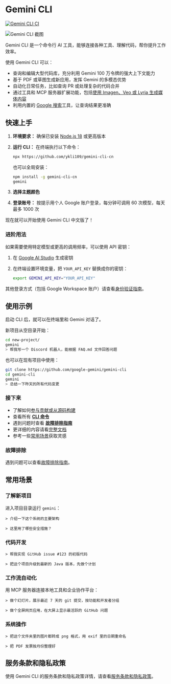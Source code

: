 # Gemini CLI

[![Gemini CLI CI](https://github.com/google-gemini/gemini-cli/actions/workflows/ci.yml/badge.svg)](https://github.com/google-gemini/gemini-cli/actions/workflows/ci.yml)

![Gemini CLI 截图](./docs/assets/gemini-screenshot.png)

Gemini CLI 是一个命令行 AI 工具，能够连接各种工具、理解代码，帮你提升工作效率。

使用 Gemini CLI 可以：

- 查询和编辑大型代码库，充分利用 Gemini 100 万令牌的强大上下文能力
- 基于 PDF 或草图生成新应用，发挥 Gemini 的多模态优势
- 自动化日常任务，比如查询 PR 或处理复杂的代码合并
- 通过工具和 MCP 服务器扩展功能，包括[使用 Imagen、Veo 或 Lyria 生成媒体内容](https://github.com/GoogleCloudPlatform/vertex-ai-creative-studio/tree/main/experiments/mcp-genmedia)
- 利用内置的 [Google 搜索](https://ai.google.dev/gemini-api/docs/grounding)工具，让查询结果更准确

## 快速上手

1. **环境要求：** 确保已安装 [Node.js 18](https://nodejs.org/en/download) 或更高版本
2. **运行 CLI：** 在终端执行以下命令：

   ```bash
   npx https://github.com/ykli109/gemini-cli-cn
   ```

   也可以全局安装：

   ```bash
   npm install -g gemini-cli-cn
   gemini
   ```

3. **选择主题颜色**
4. **登录账号：** 按提示用个人 Google 账户登录，每分钟可调用 60 次模型，每天最多 1000 次

现在就可以开始使用 Gemini CLI 中文版了！

### 进阶用法

如果需要使用特定模型或更高的调用频率，可以使用 API 密钥：

1. 在 [Google AI Studio](https://aistudio.google.com/apikey) 生成密钥
2. 在终端设置环境变量，把 `YOUR_API_KEY` 替换成你的密钥：

   ```bash
   export GEMINI_API_KEY="YOUR_API_KEY"
   ```

其他登录方式（包括 Google Workspace 账户）请查看[身份验证指南](./docs/cli/authentication.md)。

## 使用示例

启动 CLI 后，就可以在终端里和 Gemini 对话了。

新项目从空目录开始：

```sh
cd new-project/
gemini
> 帮我写一个 Discord 机器人，能根据 FAQ.md 文件回答问题
```

也可以在现有项目中使用：

```sh
git clone https://github.com/google-gemini/gemini-cli
cd gemini-cli
gemini
> 总结一下昨天的所有代码变更
```

### 接下来

- 了解如何[参与贡献或从源码构建](./CONTRIBUTING.md)
- 查看所有 **[CLI 命令](./docs/cli/commands.md)**
- 遇到问题时查看 **[故障排除指南](./docs/troubleshooting.md)**
- 更详细的内容请看[完整文档](./docs/index.md)
- 参考一些[常用场景](#常用场景)获取灵感

### 故障排除

遇到问题可以查看[故障排除指南](docs/troubleshooting.md)。

## 常用场景

### 了解新项目

进入项目目录运行 `gemini`：

```text
> 介绍一下这个系统的主要架构
```

```text
> 这里用了哪些安全措施？
```

### 代码开发

```text
> 帮我实现 GitHub issue #123 的初版代码
```

```text
> 把这个项目升级到最新的 Java 版本，先做个计划
```

### 工作流自动化

用 MCP 服务器连接本地工具和企业协作平台：

```text
> 做个幻灯片，展示最近 7 天的 git 提交，按功能和开发者分组
```

```text
> 做个全屏网页应用，在大屏上显示最活跃的 GitHub 问题
```

### 系统操作

```text
> 把这个文件夹里的图片都转成 png 格式，用 exif 里的日期重命名
```

```text
> 把 PDF 发票按月份整理好
```

## 服务条款和隐私政策

使用 Gemini CLI 的服务条款和隐私政策详情，请查看[服务条款和隐私政策](./docs/tos-privacy.md)。
